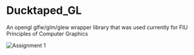 # Ducktaped_GL
An opengl glfw/glm/glew wrapper library that was used currently for FIU Principles of Computer Graphics


![Assignment 1](https://github.com/Ed94/Ducktaped_GL/raw/master/_rm/2020-02-21_16-09-44.gif)
